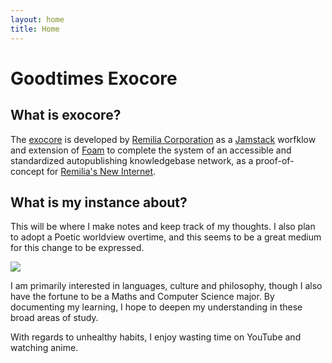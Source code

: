 ```yaml
---
layout: home
title: Home
---
```


# Goodtimes Exocore
## What is exocore?
The [exocore](https://exocore.netlify.app/) is developed by [Remilia Corporation](https://remilia.org) as a [Jamstack](https://jamstack.org/) worfklow and extension of [Foam](https://github.com/foambubble/foam) to complete the system of an accessible and standardized autopublishing knowledgebase network, as a proof-of-concept for [Remilia's New Internet](https://mirror.xyz/charlemagnefang.eth/831rVsd2Z7cjxnBAw118gW8MylKibfC2AeJ6YUHiAvA).

## What is my instance about?
This will be where I make notes and keep track of my thoughts. I also plan to adopt a Poetic worldview overtime, and this seems to be a great medium for this change to be expressed.

![](/images/girl-online.png)

I am primarily interested in languages, culture and philosophy, 
though I also have the fortune to be a Maths and Computer Science major. By documenting my learning, I hope to deepen my understanding in these broad areas of study.

With regards to unhealthy habits, I enjoy wasting time on YouTube and watching anime.

